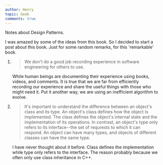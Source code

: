 ```yaml
---
author: Henry
topic: Geek
comments: true
---
```


Notes about Design Patterns.

I was amazed by some of the ideas from this book. So I decided to start a post about this book. Just for some random remarks, for this 'remarkable' book.

1. > We don't do a good job recording experience in software engineering for others to use.

   While human beings are documenting their experience using books, videos, and comments. It is true that we are far from efficiently recording our experience and share the useful things with those who might need it. Put it another way, we are using an inefficient algorithm to evolve.

2. > It's important to understand the difference between an object's class and its type. An object's class defines how the object is implemented. The class defines the object's internal state and the implementation of its operations. In contrast, an object's type only refers to its interface--the set of requrests to which it can respond. An object can have many types, and objects of different classes can have the same type.

   I have never thought about it before. Class defines the implementation while type only refers to the interface. The reason probably because we often only use class inheritance in C++.

